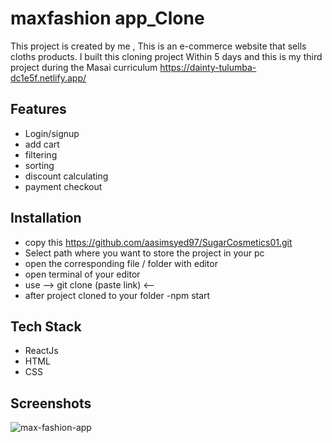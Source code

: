 # maxfashion app_Clone


This project is created by me , This is an e-commerce website that sells cloths products. I built this cloning project
Within 5 days and this is my third project during the Masai curriculum 
https://dainty-tulumba-dc1e5f.netlify.app/

## Features

- Login/signup
- add cart
- filtering
- sorting
- discount calculating
- payment checkout



## Installation

- copy this https://github.com/aasimsyed97/SugarCosmetics01.git
- Select path where you want to store the project in your pc
- open the corresponding file / folder with editor
- open terminal of your editor
- use  --> git clone (paste link) <-- 
- after project cloned to your folder
-npm start
    
## Tech Stack

* ReactJs
* HTML
* CSS



## Screenshots
![max-fashion-app](https://user-images.githubusercontent.com/103635801/205506030-1c2f9926-21e5-4eee-b22c-89a7b0fa1ff6.PNG)


